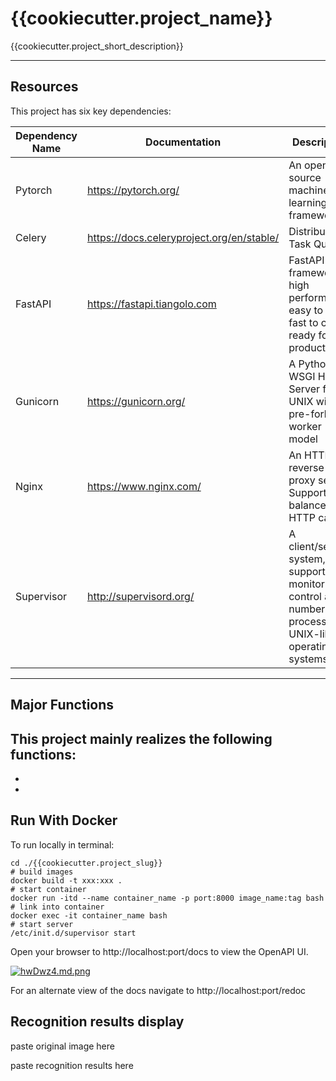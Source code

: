 # {{cookiecutter.project_name}}

{{cookiecutter.project_short_description}}

---

## Resources
This project has six key dependencies:

| Dependency Name | Documentation                             | Description                                                  |
| --------------- | ----------------------------------------- | ------------------------------------------------------------ |
| Pytorch         | https://pytorch.org/                      | An open source machine learning framework                    |
| Celery          | https://docs.celeryproject.org/en/stable/ | Distributed Task Queue                                       |
| FastAPI         | https://fastapi.tiangolo.com              | FastAPI framework, high performance, easy to learn, fast to code, ready for production |
| Gunicorn        | https://gunicorn.org/                     | A Python WSGI HTTP Server for UNIX with pre-fork worker model |
| Nginx           | https://www.nginx.com/                    | An HTTP and reverse proxy server, Support load balancer and HTTP cache |
| Supervisor      | http://supervisord.org/                   | A client/server system, support monitor and control a number of processes on UNIX-like operating systems |
---

## Major Functions
This project mainly realizes the following functions:
- 

- 
-  

## Run With Docker
To run locally in terminal:

```
cd ./{{cookiecutter.project_slug}}
# build images
docker build -t xxx:xxx .
# start container
docker run -itd --name container_name -p port:8000 image_name:tag bash
# link into container
docker exec -it container_name bash
# start server
/etc/init.d/supervisor start
```
Open your browser to http://localhost:port/docs to view the OpenAPI UI.

[![hwDwz4.md.png](https://z3.ax1x.com/2021/09/01/hwDwz4.md.png)](https://imgtu.com/i/hwDwz4)


For an alternate view of the docs navigate to http://localhost:port/redoc

## Recognition results display

paste original image here



paste recognition results here
